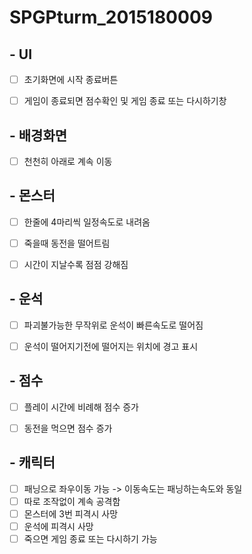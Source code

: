 # SPGPturm_2015180009

## - UI

- [ ] 초기화면에 시작 종료버튼

- [ ] 게임이 종료되면 점수확인 및 게임 종료 또는 다시하기창

  

## - 배경화면

- [ ] 천천히 아래로 계속 이동



## - 몬스터

- [ ] 한줄에 4마리씩 일정속도로 내려옴

- [ ] 죽을때 동전을 떨어트림
- [ ] 시간이 지날수록 점점 강해짐



## - 운석

- [ ] 파괴불가능한 무작위로 운석이 빠른속도로 떨어짐

- [ ] 운석이 떨어지기전에 떨어지는 위치에 경고 표시



## - 점수

- [ ] 플레이 시간에 비례해 점수 증가
- [ ] 동전을 먹으면 점수 증가



## - 캐릭터

- [ ] 패닝으로 좌우이동 가능 -> 이동속도는 패닝하는속도와 동일
- [ ] 따로 조작없이 계속 공격함
- [ ] 몬스터에 3번 피격시 사망
- [ ] 운석에 피격시 사망
- [ ] 죽으면 게임 종료 또는 다시하기 가능